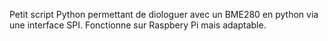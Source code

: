 Petit script Python permettant de diologuer avec un BME280 en python via une interface SPI.
Fonctionne sur Raspbery Pi mais adaptable.
